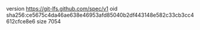 version https://git-lfs.github.com/spec/v1
oid sha256:ce5675c4da46ae638e46953afd85040b2df443148e582c33cb3cc4612cfce8e6
size 7054
